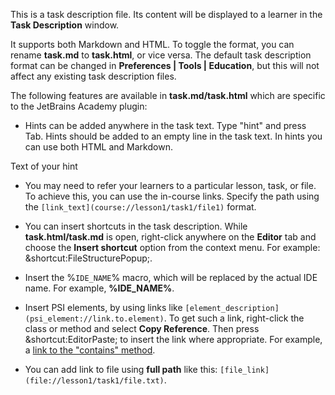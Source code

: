 This is a task description file.
Its content will be displayed to a learner
in the **Task Description** window.

It supports both Markdown and HTML.
To toggle the format, you can rename **task.md**
to **task.html**, or vice versa.
The default task description format can be changed
in **Preferences | Tools | Education**,
but this will not affect any existing task description files.

The following features are available in
**task.md/task.html** which are specific to the JetBrains Academy plugin:

- Hints can be added anywhere in the task text.
  Type "hint" and press Tab.
  Hints should be added to an empty line in the task text.
  In hints you can use both HTML and Markdown.

<div class="hint">

Text of your hint

</div>

- You may need to refer your learners to a particular lesson,
  task, or file. To achieve this, you can use the in-course links.
  Specify the path using the `[link_text](course://lesson1/task1/file1)` format.

- You can insert shortcuts in the task description.
  While **task.html/task.md** is open, right-click anywhere
  on the **Editor** tab and choose the **Insert shortcut** option
  from the context menu.
  For example: &shortcut:FileStructurePopup;.

- Insert the &percnt;`IDE_NAME`&percnt; macro,
  which will be replaced by the actual IDE name.
  For example, **%IDE_NAME%**.

- Insert PSI elements, by using links like
  `[element_description](psi_element://link.to.element)`.
  To get such a link, right-click the class or method
  and select **Copy Reference**.
  Then press &shortcut:EditorPaste; to insert the link where appropriate.
  For example, a [link to the "contains" method](psi_element://java.lang.String#contains).

- You can add link to file using **full path** like this:
  `[file_link](file://lesson1/task1/file.txt)`.